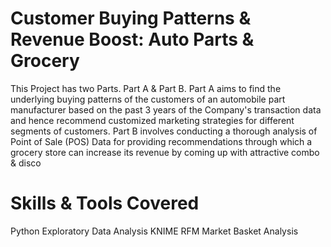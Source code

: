 # Customer Buying Patterns & Revenue Boost: Auto Parts & Grocery

This Project has two Parts. Part A & Part B. Part A aims to find the underlying buying patterns of the customers of an automobile part manufacturer based on the past 3 years of the Company's transaction data and hence recommend customized marketing strategies for different segments of customers. Part B involves conducting a thorough analysis of Point of Sale (POS) Data for providing recommendations through which a grocery store can increase its revenue by coming up with attractive combo & disco
# Skills & Tools Covered
Python
Exploratory Data Analysis
KNIME
RFM
Market Basket Analysis
